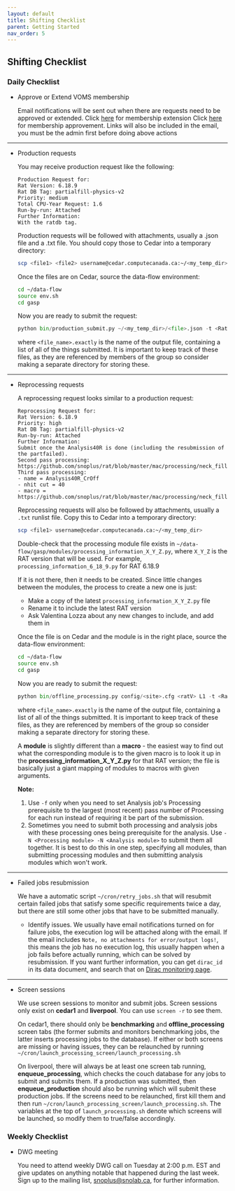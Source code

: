 ```yaml
---
layout: default
title: Shifting Checklist
parent: Getting Started
nav_order: 5
---
```


## **Shifting Checklist**

### Daily Checklist
* Approve or Extend VOMS membership

  Email notifications will be sent out when there are requests need to be approved or extended.
  Click [here](https://voms.gridpp.ac.uk:8443/voms/snoplus.snolab.ca/user/search.action) for membership extension
  Click [here](https://voms.gridpp.ac.uk:8443/voms/snoplus.snolab.ca/home/login.action) for membership approvement.
  Links will also be included in the email, you must be the admin first before doing above actions
  
------------------------------------------------------------------------------------------------------------------------------------------------------------  
  
* Production requests
  
  You may receive production request like the following:
  ```
  Production Request for:
  Rat Version: 6.18.9
  Rat DB Tag: partialfill-physics-v2
  Priority: medium
  Total CPU-Year Request: 1.6
  Run-by-run: Attached
  Further Information:
  With the ratdb tag.
  ```
  Production requests will be followed with attachments, usually a .json file and a .txt file. You should copy those to Cedar into a temporary directory:
  ```bash
  scp <file1> <file2> username@cedar.computecanada.ca:~/<my_temp_dir>
  ```
  Once the files are on Cedar, source the data-flow environment:
  ```bash
  cd ~/data-flow
  source env.sh
  cd gasp
  ```
  Now you are ready to submit the request:
  ```python
  python bin/production_submit.py ~/<my_temp_dir>/<file>.json -t <Rat DB Tag> -o ~/<my_temp_dir>/<file_name>.exactly -L ~/<my_temp_dir>/<file_name>.txt
  ```
  where `<file_name>.exactly` is the name of the output file, containing a list of all of the things submitted. It is important to keep track of these files, as they are referenced by members of the group so consider making a separate directory for storing these.
  
------------------------------------------------------------------------------------------------------------------------------------------------------------

* Reprocessing requests

  A reprocessing request looks similar to a production request:
  
  ```
  Reprocessing Request for:
  Rat Version: 6.18.9
  Priority: high
  Rat DB Tag: partialfill-physics-v2
  Run-by-run: Attached
  Further Information:
  Submit once the Analysis40R is done (including the resubmission of the partfailed).
  Second pass processing: https://github.com/snoplus/rat/blob/master/mac/processing/neck_fill/second_pass_processing.mac
  Third pass processing:
  - name = Analysis40R_CrOff
  - nhit cut = 40
  - macro = https://github.com/snoplus/rat/blob/master/mac/processing/neck_fill/third_pass_analysis_processing_classifier.mac
  ```

  Reprocessing requests will also be followed by attachments, usually a `.txt` runlist file. Copy this to Cedar into a temporary directory:
  ```bash
  scp <file1> username@cedar.computecanada.ca:~/<my_temp_dir>
  ```
  Double-check that the processing module file exists in `~/data-flow/gasp/modules/processing_information_X_Y_Z.py`, where `X_Y_Z` is the RAT version that will be used. For example, `processing_information_6_18_9.py` for RAT 6.18.9
  
  If it is not there, then it needs to be created. Since little changes between the modules, the process to create a new one is just:
  - Make a copy of the latest `processing_information_X_Y_Z.py` file
  - Rename it to include the latest RAT version
  - Ask Valentina Lozza about any new changes to include, and add them in
  
  Once the file is on Cedar and the module is in the right place, source the data-flow environment:
  ```bash
  cd ~/data-flow
  source env.sh
  cd gasp
  ```
  Now you are ready to submit the request:
  ```python
  python bin/offline_processing.py config/<site>.cfg <ratV> L1 -t <Rat DB Tag> -N <Second Pass Module> -N <Third Pass Module>  -L ~/<my_temp_dir>/<file_name>.txt -o ~/<my_temp_dir>/<file_name>.exactly`
  ```
  where `<file_name>.exactly` is the name of the output file, containing a list of all of the things submitted. It is important to keep track of these files, as they are referenced by members of the group so consider making a separate directory for storing these.
  
  A **module** is slightly different than a **macro** - the easiest way to find out what the corresponding module is to the given macro is to look it up in the **processing_information_X_Y_Z.py** for that RAT version; the file is basically just a giant mapping of modules to macros with given arguments.
  
  **Note:**
  1. Use `-f` only when you need to set Analysis job's Processing prerequisite to the largest (most recent) pass number of Processing for each run instead of requiring it be part of      the submission.
  2. Sometimes you need to submit both processing and analysis jobs with these processing ones being prerequisite for the analysis. Use `-N <Processing module> -N <Analysis module>`      to submit them all together. It is best to do this in one step, specifying all modules, than submitting processing modules and then submitting analysis modules which won't work.

------------------------------------------------------------------------------------------------------------------------------------------------------------

* Failed jobs resubmission

  We have a automatic script `~/cron/retry_jobs.sh` that will resubmit certain failed jobs that satisfy some specific requirements twice a day, but there are still some other jobs that have to be submitted manually.
  * Identify issues.
    We usually have email notifications turned on for failure jobs, the execution log will be attached along with the email. If the email includes `Note, no attachments for error/output logs!`, this means the job has no execution log, this usually happen when a job fails before actually running, which can be solved by resubmission. If you want further information, you can get `dirac_id` in its data document, and search that on [Dirac monitoring page](https://dirac.gridpp.ac.uk:8443/DIRAC/).

------------------------------------------------------------------------------------------------------------------------------------------------------------

* Screen sessions

  We use screen sessions to monitor and submit jobs. Screen sessions only exist on **cedar1** and **liverpool**. You can use `screen -r` to see them. 
  
  On cedar1, there should only be **benchmarking** and **offline_processing** screen tabs (the former submits and monitors benchmarking jobs, the latter inserts processing jobs to the database). If either or both screens are missing or having issues, they can be relaunched by running `~/cron/launch_processing_screen/launch_processing.sh`
  
  On liverpool, there will always be at least one screen tab running, **enqueue_processing**, which checks the couch database for any jobs to submit and submits them. If a production was submitted, then **enqueue_production** should also be running which will submit these production jobs. If the screens need to be relaunched, first kill them and then run `~/cron/launch_processing_screen/launch_processing.sh`. The variables at the top of `launch_processing.sh` denote which screens will be launched, so modify them to true/false accordingly.
  
### Weekly Checklist
* DWG meeting

  You need to attend weekly DWG call on Tuesday at 2:00 p.m. EST and give updates on anything notable that happened during the last week. Sign up to the mailing list, snoplus@snolab.ca, for further information.
  
